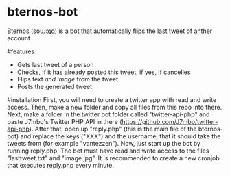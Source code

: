 # bternos-bot
Bternos (souɹǝʇq) is a bot that automatically flips the last tweet of anther account

#features
- Gets last tweet of a person
- Checks, if it has already posted this tweet, if yes, if cancelles
- Flips text *and image* from the tweet
- Posts the generated tweet

#installation
First, you will need to create a twitter app with read and write access.
Then, make a new folder and copy all files from this repo into there.
Next, make a folder in the twitter bot folder called "twitter-api-php" and paste J7mbo's Twitter PHP API in there (https://github.com/J7mbo/twitter-api-php).
After that, open up "reply.php" (this is the main file of the bternos-bot) and replace the keys ("XXX") and the username, that it should take the tweets from (for example "vantezzen").
Now, just start up the bot by running reply.php. The bot must have read and write access to the files "lasttweet.txt" and "image.jpg". It is recommended to create a new cronjob that executes reply.php every minute.

